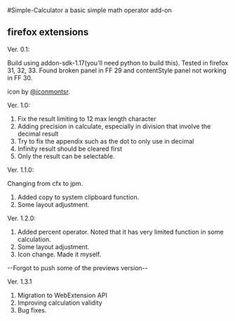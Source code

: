 #Simple-Calculator
a basic simple math operator add-on

firefox extensions
------------------

Ver. 0.1:

Build using addon-sdk-1.17(you'll need python to build this). Tested in firefox 31, 32, 33. Found broken panel in FF 29 and contentStyle panel not working in FF 30.

icon by [@iconmontsr](http://iconmonstr.com/collection/).

Ver. 1.0:

1. Fix the result limiting to 12 max length character
2. Adding precision in calculate, especially in division that involve the decimal result
3. Try to fix the appendix such as the dot to only use in decimal
4. Infinity result should be cleared first
5. Only the result can be selectable. 

Ver. 1.1.0:

Changing from cfx to jpm.

1. Added copy to system clipboard function.
2. Some layout adjustment. 

Ver. 1.2.0:

1. Added percent operator. Noted that it has very limited function in some calculation.
2. Some layout adjustment.
3. Icon change. Made it myself. 

--Forgot to push some of the previews version--

Ver. 1.3.1

1. Migration to WebExtension API
2. Improving calculation validity
3. Bug fixes.
